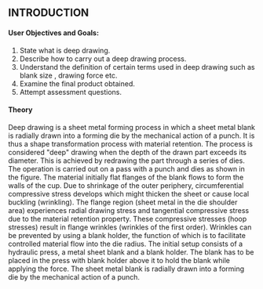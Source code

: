 ## INTRODUCTION<br>

#### User Objectives and Goals:

 1.	State what is deep drawing.
 2.	Describe how to carry out a deep drawing process.
 3.	Understand the definition of certain terms used in deep drawing such as blank size , drawing force etc.
 4.	Examine the final product obtained.
 5.	Attempt assessment questions.


#### Theory
Deep drawing is a sheet metal forming process in which a sheet metal blank is radially drawn into a forming die by the mechanical action of a punch. It is thus a shape transformation process with material retention. The process is considered "deep" drawing when the depth of the drawn part exceeds its diameter. This is achieved by redrawing the part through a series of dies. The operation is carried out on a pass with a punch and dies as shown in the figure. The material initially flat flanges of the blank flows to form the walls of the cup. Due to shrinkage of the outer periphery, circumferential compressive stress develops which might thicken the sheet or cause local buckling (wrinkling). The flange region (sheet metal in the die shoulder area) experiences radial drawing stress and tangential compressive stress due to the material retention property. These compressive stresses (hoop stresses) result in flange wrinkles (wrinkles of the first order). Wrinkles can be prevented by using a blank holder, the function of which is to facilitate controlled material flow into the die radius.
The initial setup consists of a hydraulic press, a metal sheet blank and a blank holder. The blank has to be placed in the press with blank holder above it to hold the blank while applying the force. The sheet metal blank is radially drawn into a forming die by the mechanical action of a punch.



